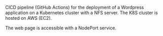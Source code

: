 CICD pipeline (GitHub Actions) for the deployment of a Wordpress application on a Kubernetes cluster with a NFS server.
The K8S cluster is hosted on AWS (EC2).

The web page is accessible with a NodePort service.